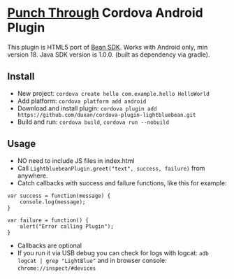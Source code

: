 [Punch Through](https://punchthrough.com/) Cordova Android Plugin 
=============================================

This plugin is HTML5 port of [Bean SDK](https://github.com/PunchThrough/Bean-Android-SDK).
Works with Android only, min version 18. Java SDK version is 1.0.0. (built as dependency via gradle). 

## Install
- New project: `cordova create hello com.example.hello HelloWorld`
- Add platform: `cordova platform add android`
- Download and install plugin: `cordova plugin add https://github.com/duxan/cordova-plugin-lightbluebean.git`
- Build and run: `cordova build`, `cordova run --nobuild`

## Usage
- NO need to include JS files in index.html
- Call `LightbluebeanPlugin.greet("text", success, failure)` from anywhere.
- Catch callbacks with success and failure functions, like this for example: 

``` 
var success = function(message) {
    console.log(message);
}

var failure = function() {
    alert("Error calling Plugin");
}
```

- Callbacks are optional
- If you run it via USB debug you can check for logs with logcat: `adb logcat | grep "LightBlue"` and in browser console: `chrome://inspect/#devices`

